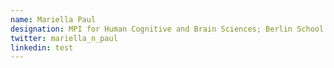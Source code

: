 ```yaml
---
name: Mariella Paul
designation: MPI for Human Cognitive and Brain Sciences; Berlin School of Mind and Brain
twitter: mariella_n_paul
linkedin: test
---
```

